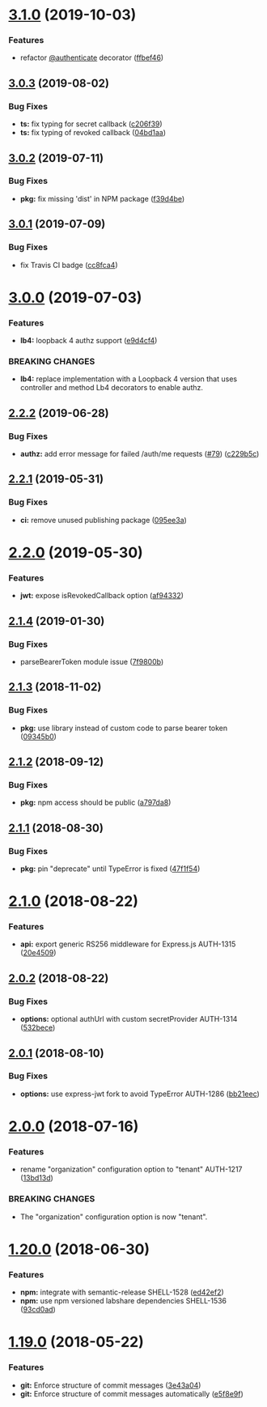 # [3.1.0](https://github.com/LabShare/services-auth/compare/v3.0.3...v3.1.0) (2019-10-03)


### Features

* refactor [@authenticate](https://github.com/authenticate) decorator ([ffbef46](https://github.com/LabShare/services-auth/commit/ffbef46))

## [3.0.3](https://github.com/LabShare/services-auth/compare/v3.0.2...v3.0.3) (2019-08-02)


### Bug Fixes

* **ts:** fix typing for secret callback ([c206f39](https://github.com/LabShare/services-auth/commit/c206f39))
* **ts:** fix typing of revoked callback ([04bd1aa](https://github.com/LabShare/services-auth/commit/04bd1aa))

## [3.0.2](https://github.com/LabShare/services-auth/compare/v3.0.1...v3.0.2) (2019-07-11)


### Bug Fixes

* **pkg:** fix missing 'dist' in NPM package ([f39d4be](https://github.com/LabShare/services-auth/commit/f39d4be))

## [3.0.1](https://github.com/LabShare/services-auth/compare/v3.0.0...v3.0.1) (2019-07-09)


### Bug Fixes

* fix Travis CI badge ([cc8fca4](https://github.com/LabShare/services-auth/commit/cc8fca4))

# [3.0.0](https://github.com/LabShare/services-auth/compare/v2.2.2...v3.0.0) (2019-07-03)


### Features

* **lb4:** loopback 4 authz support ([e9d4cf4](https://github.com/LabShare/services-auth/commit/e9d4cf4))


### BREAKING CHANGES

* **lb4:** replace implementation with a Loopback 4 version that uses
controller and method Lb4 decorators to enable authz.

## [2.2.2](https://github.com/LabShare/services-auth/compare/v2.2.1...v2.2.2) (2019-06-28)


### Bug Fixes

* **authz:** add error message for failed /auth/me requests ([#79](https://github.com/LabShare/services-auth/issues/79)) ([c229b5c](https://github.com/LabShare/services-auth/commit/c229b5c))

## [2.2.1](https://github.com/LabShare/services-auth/compare/v2.2.0...v2.2.1) (2019-05-31)


### Bug Fixes

* **ci:** remove unused publishing package ([095ee3a](https://github.com/LabShare/services-auth/commit/095ee3a))

# [2.2.0](https://github.com/LabShare/services-auth/compare/v2.1.4...v2.2.0) (2019-05-30)


### Features

* **jwt:** expose isRevokedCallback option ([af94332](https://github.com/LabShare/services-auth/commit/af94332))

## [2.1.4](https://github.com/LabShare/services-auth/compare/v2.1.3...v2.1.4) (2019-01-30)


### Bug Fixes

* parseBearerToken module issue ([7f9800b](https://github.com/LabShare/services-auth/commit/7f9800b))

## [2.1.3](https://github.com/LabShare/services-auth/compare/v2.1.2...v2.1.3) (2018-11-02)


### Bug Fixes

* **pkg:** use library instead of custom code to parse bearer token ([09345b0](https://github.com/LabShare/services-auth/commit/09345b0))

## [2.1.2](https://github.com/LabShare/services-auth/compare/v2.1.1...v2.1.2) (2018-09-12)


### Bug Fixes

* **pkg:** npm access should be public ([a797da8](https://github.com/LabShare/services-auth/commit/a797da8))

## [2.1.1](https://github.com/LabShare/services-auth/compare/v2.1.0...v2.1.1) (2018-08-30)


### Bug Fixes

* **pkg:** pin "deprecate" until TypeError is fixed ([47f1f54](https://github.com/LabShare/services-auth/commit/47f1f54))

# [2.1.0](https://github.com/LabShare/services-auth/compare/v2.0.2...v2.1.0) (2018-08-22)


### Features

* **api:** export generic RS256 middleware for Express.js AUTH-1315 ([20e4509](https://github.com/LabShare/services-auth/commit/20e4509))

## [2.0.2](https://github.com/LabShare/services-auth/compare/v2.0.1...v2.0.2) (2018-08-22)


### Bug Fixes

* **options:** optional authUrl with custom secretProvider AUTH-1314 ([532bece](https://github.com/LabShare/services-auth/commit/532bece))

## [2.0.1](https://github.com/LabShare/services-auth/compare/v2.0.0...v2.0.1) (2018-08-10)


### Bug Fixes

* **options:** use express-jwt fork to avoid TypeError AUTH-1286 ([bb21eec](https://github.com/LabShare/services-auth/commit/bb21eec))

# [2.0.0](https://github.com/LabShare/services-auth/compare/v1.20.0...v2.0.0) (2018-07-16)


### Features

* rename "organization" configuration option to "tenant" AUTH-1217 ([13bd13d](https://github.com/LabShare/services-auth/commit/13bd13d))


### BREAKING CHANGES

* The "organization" configuration option is now "tenant".

# [1.20.0](https://github.com/LabShare/services-auth/compare/v1.19.0...v1.20.0) (2018-06-30)


### Features

* **npm:** integrate with semantic-release SHELL-1528 ([ed42ef2](https://github.com/LabShare/services-auth/commit/ed42ef2))
* **npm:** use npm versioned labshare dependencies SHELL-1536 ([93cd0ad](https://github.com/LabShare/services-auth/commit/93cd0ad))

<a name="1.19.0"></a>
# [1.19.0](https://github.com/LabShare/services-auth/compare/v1.18.515...v1.19.0) (2018-05-22)


### Features

* **git:** Enforce structure of commit messages ([3e43a04](https://github.com/LabShare/services-auth/commit/3e43a04))
* **git:** Enforce structure of commit messages automatically ([e5f8e9f](https://github.com/LabShare/services-auth/commit/e5f8e9f))
